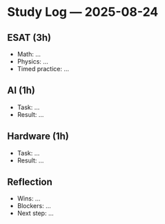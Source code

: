# Study Log — 2025-08-24

## ESAT (3h)
- Math: …
- Physics: …
- Timed practice: …

## AI (1h)
- Task: …
- Result: …

## Hardware (1h)
- Task: …
- Result: …

## Reflection
- Wins: …
- Blockers: …
- Next step: …
